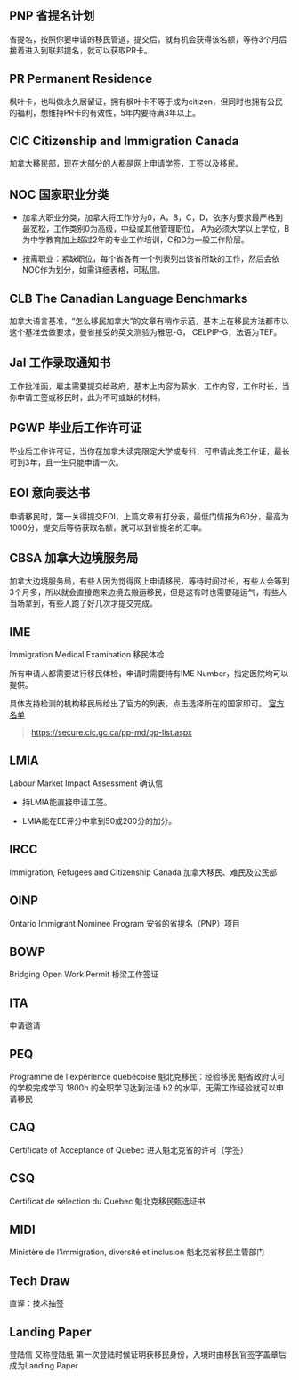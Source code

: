 
## PNP 省提名计划

省提名，按照你要申请的移民管道，提交后，就有机会获得该名额，等待3个月后接着进入到联邦提名，就可以获取PR卡。

## PR Permanent Residence

枫叶卡，也叫做永久居留证，拥有枫叶卡不等于成为citizen，但同时也拥有公民的福利，想维持PR卡的有效性，5年内要待满3年以上。

## CIC Citizenship and Immigration Canada

加拿大移民部，现在大部分的人都是网上申请学签，工签以及移民。

## NOC 国家职业分类

+ 加拿大职业分类，加拿大将工作分为0，A，B，C，D，依序为要求最严格到最宽松，工作类别0为高级，中级或其他管理职位， A为必须大学以上学位，B为中学教育加上超过2年的专业工作培训，C和D为一般工作阶层。

+ 按需职业：紧缺职位，每个省各有一个列表列出该省所缺的工作，然后会依NOC作为划分，如需详细表格，可私信。

## CLB The Canadian Language Benchmarks

加拿大语言基准，“怎么移民加拿大”的文章有稍作示范，基本上在移民方法都市以这个基准去做要求，曼省接受的英文测验为雅思-G， CELPIP-G，法语为TEF。

## Jal 工作录取通知书

工作批准函，雇主需要提交给政府，基本上内容为薪水，工作内容，工作时长，当你申请工签或移民时，此为不可或缺的材料。

## PGWP 毕业后工作许可证

毕业后工作许可证，当你在加拿大读完限定大学或专科，可申请此类工作证，最长可到3年，且一生只能申请一次。

## EOI 意向表达书

申请移民时，第一关得提交EOI，上篇文章有打分表，最低门情报为60分，最高为1000分，提交后等待获取名额，就可以到省提名的汇率。

## CBSA 加拿大边境服务局

加拿大边境服务局，有些人因为觉得网上申请移民，等待时间过长，有些人会等到3个月多，所以就会直接跑来边境去搬运移民，但是这有时也需要碰运气，有些人当场拿到，有些人跑了好几次才提交完成。

## IME 

Immigration Medical Examination 移民体检

所有申请人都需要进行移民体检，申请时需要持有IME Number，指定医院均可以提供。

具体支持检测的机构移民局给出了官方的列表，点击选择所在的国家即可。 [官方名单](https://secure.cic.gc.ca/pp-md/pp-list.aspx)

> https://secure.cic.gc.ca/pp-md/pp-list.aspx

## LMIA

Labour Market Impact Assessment 确认信

+ 持LMIA能直接申请工签。

+ LMIA能在EE评分中拿到50或200分的加分。

## IRCC

Immigration, Refugees and Citizenship Canada 加拿大移民、难民及公民部

## OINP

Ontario Immigrant Nominee Program 安省的省提名（PNP）项目

## BOWP

Bridging Open Work Permit 桥梁工作签证

## ITA

申请邀请

## PEQ

Programme de l'expérience québécoise
魁北克移民：经验移民
魁省政府认可的学校完成学习 1800h 的全职学习达到法语 b2 的水平，无需工作经验就可以申请移民

## CAQ

Certificate of Acceptance of Quebec
进入魁北克省的许可（学签）

## CSQ

Certificat de sélection du Québec
魁北克移民甄选证书

## MIDI

Ministère de l'immigration, diversité et inclusion
魁北克省移民主管部门

## Tech Draw

直译：技术抽签

## Landing Paper

登陆信 又称登陆纸
第一次登陆时候证明获移民身份，入境时由移民官签字盖章后成为Landing Paper
